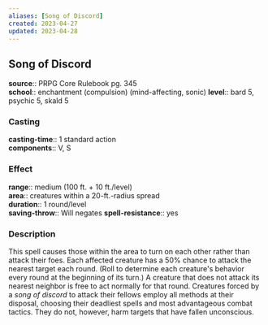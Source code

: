 ```yaml
---
aliases: [Song of Discord]
created: 2023-04-27
updated: 2023-04-28
---
```


## Song of Discord

**source**:: PRPG Core Rulebook pg. 345  
**school**:: enchantment (compulsion) (mind-affecting, sonic)
**level**:: bard 5, psychic 5, skald 5

### Casting

**casting-time**:: 1 standard action  
**components**:: V, S

### Effect

**range**:: medium (100 ft. + 10 ft./level)  
**area**:: creatures within a 20-ft.-radius spread  
**duration**:: 1 round/level  
**saving-throw**:: Will negates
**spell-resistance**:: yes

### Description

This spell causes those within the area to turn on each other rather than attack their foes. Each affected creature has a 50% chance to attack the nearest target each round. (Roll to determine each creature's behavior every round at the beginning of its turn.) A creature that does not attack its nearest neighbor is free to act normally for that round. Creatures forced by a *song of discord* to attack their fellows employ all methods at their disposal, choosing their deadliest spells and most advantageous combat tactics. They do not, however, harm targets that have fallen unconscious.
